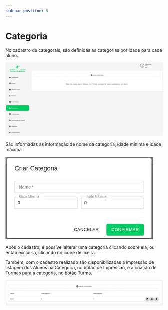 ```yaml
---
sidebar_position: 5
---
```


# Categoria

No cadastro de categorais, são definidas as categorias por idade para cada aluno.

![Listagem das categorias vazias, com a mensagem ao centro de Não há nada aqui. Clica em "Criar categoria" para cadastrar um item e o botão de Criar Categoria na parte superior da lsita](lista-categoria.png)

São informadas as informação de nome da categoria, idade mínima e idade máxima.

![Criar categoria com o nome vazio e idade mínima e idade máxima com o valor 0](criar-categoria.png)

Após o cadastro, é possível alterar uma categoria clicando sobre ela, ou então excluí-la, clicando no ícone de lixeira.

Também, com o cadastro realizado são disponibilizadas a impressão de listagem dos Alunos na Categoria, no botão de Impressão, e a criação de Turmas para a categoria, no botão [Turma](./Turma).

![Lista de categorias com um registro de nome Sub-7, com idade mínima 6 e idade máxima 7, com as opções de Impressão, Turmas e Exclusão](lista-categoria-preenchido.png)
